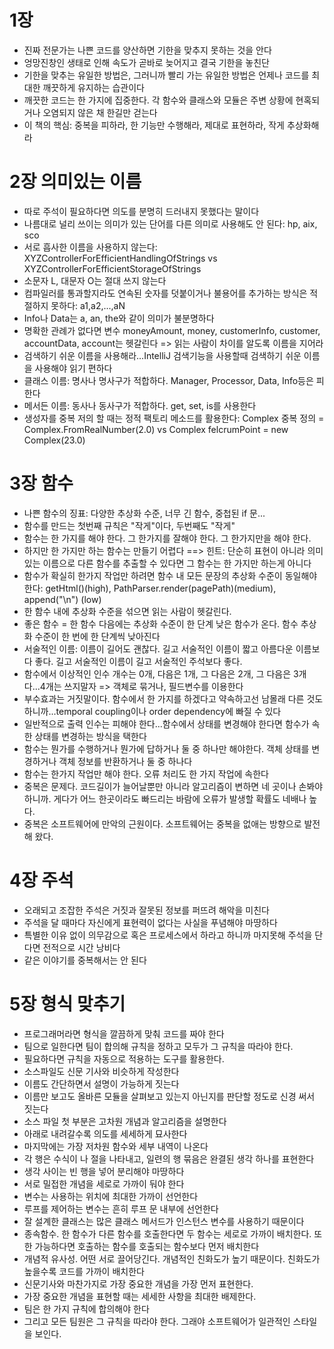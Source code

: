 # 1장
- 진짜 전문가는 나쁜 코드를 양산하면 기한을 맞추지 못하는 것을 안다
- 엉망진창인 생태로 인해 속도가 곧바로 늦어지고 결국 기한을 놓친단
- 기한을 맞추는 유일한 방법은, 그러니까 빨리 가는 유일한 방법은 언제나 코드를 최대한 깨끗하게 유지하는 습관이다
- 깨끗한 코드는 한 가지에 집중한다. 각 함수와 클래스와 모듈은 주변 상황에 현혹되거나 오염되지 않은 채 한길만 걷는다
- 이 책의 핵심: 중복을 피하라, 한 기능만 수행해라, 제대로 표현하라, 작게 추상화해라

# 2장 의미있는 이름
- 따로 주석이 필요하다면 의도를 분명히 드러내지 못했다는 말이다
- 나름대로 널리 쓰이는 의미가 있는 단어를 다른 의미로 사용해도 안 된다: hp, aix, sco
- 서로 흡사한 이름을 사용하지 않는다: XYZControllerForEfficientHandlingOfStrings vs XYZControllerForEfficientStorageOfStrings
- 소문자 L, 대문자 O는 절대 쓰지 않는다
- 컴파일러를 통과할지라도 연속된 숫자를 덧붙이거나 불용어를 추가하는 방식은 적절하지 못하다: a1,a2,...,aN
- Info나 Data는 a, an, the와 같이 의미가 불분명하다
- 명확한 관례가 없다면 변수 moneyAmount, money, customerInfo, customer, accountData, account는 헷갈린다 => 읽는 사람이 차이를 알도록 이름을 지어라
- 검색하기 쉬운 이름을 사용해라...IntelliJ 검색기능을 사용할때 검색하기 쉬운 이름을 사용해야 읽기 편하다
- 클래스 이름: 명사나 명사구가 적합하다. Manager, Processor, Data, Info등은 피한다
- 메서든 이름: 동사나 동사구가 적합하다. get, set, is를 사용한다
- 생성자를 중복 저의 할 때는 정적 팩토리 메소드를 활용한다: Complex 중복 정의 = Complex.FromRealNumber(2.0) vs Complex felcrumPoint = new Complex(23.0)

# 3장 함수
- 나쁜 함수의 징표: 다양한 추상화 수준, 너무 긴 함수, 중첩된 if 문...
- 함수를 만드는 첫번째 규칙은 "작게"이다, 두번째도 "작게"
- 함수는 한 가지를 해야 한다. 그 한가지를 잘해야 한다. 그 한가지만을 해야 한다.
- 하지만 한 가지만 하는 함수는 만들기 어렵다 ==> 힌트: 단순히 표현이 아니라 의미있는 이름으로 다른 함수를 추출할 수 있다면 그 함수는 한 가지만 하는게 아니다
- 함수가 확실히 한가지 작업만 하려면 함수 내 모든 문장의 추상화 수준이 동일해야 한다: getHtml()(high), PathParser.render(pagePath)(medium), append("\n") (low)
- 한 함수 내에 추상화 수준을 섞으면 읽는 사람이 헷갈린다.
- 좋은 함수 = 한 함수 다음에는 추상화 수준이 한 단계 낮은 함수가 온다. 함수 추상화 수준이 한 번에 한 단계씩 낮아진다
- 서술적인 이름: 이름이 길어도 괜찮다. 길고 서술적인 이름이 짧고 아름다운 이름보다 좋다. 길고 서술적인 이름이 길고 서술적인 주석보다 좋다.
- 함수에서 이상적인 인수 개수는 0개, 다음은 1개, 그 다음은 2개, 그 다음은 3개다...4개는 쓰지말자 => 객체로 묶거나, 필드변수를 이용한다
- 부수효과는 거짓말이다. 함수에서 한 가지를 하겠다고 약속하고선 남몰래 다른 것도 하니까...temporal coupling이나 order dependency에 빠질 수 있다
- 일반적으로 출력 인수는 피해야 한다...함수에서 상태를 변경해야 한다면 함수가 속한 상태를 변경하는 방식을 택한다
- 함수는 뭔가를 수행하거나 뭔가에 답하거나 둘 중 하나만 해야한다. 객체 상태를 변경하거나 객체 정보를 반환하거나 둘 중 하나다
- 함수는 한가지 작업만 해야 한다. 오류 처리도 한 가지 작업에 속한다
- 중복은 문제다. 코드길이가 늘어날뿐만 아니라 알고리즘이 변하면 네 곳이나 손봐야하니까. 게다가 어느 한곳이라도 빠드리는 바람에 오류가 발생할 확률도 네배나 높다.
- 중복은 소프트웨어에 만악의 근원이다. 소프트웨어는 중복을 없애는 방향으로 발전해 왔다.

# 4장 주석
- 오래되고 조잡한 주석은 거짓과 잘못된 정보를 퍼뜨려 해악을 미친다
- 주석을 달 때마다 자신에게 표현력이 없다는 사실을 푸념해야 마땅하다
- 특별한 이유 없이 의무감으로 혹은 프로세스에서 하라고 하니까 마지못해 주석을 단다면 전적으로 시간 낭비다
- 같은 이야기를 중복해서는 안 된다

# 5장 형식 맞추기
- 프로그래머라면 형식을 깔끔하게 맞춰 코드를 짜야 한다
- 팀으로 일한다면 팀이 합의해 규칙을 정하고 모두가 그 규칙을 따라야 한다.
- 필요하다면 규칙을 자동으로 적용하는 도구를 활용한다.
- 소스파일도 신문 기사와 비슷하게 작성한다
- 이름도 간단하면서 설명이 가능하게 짓는다
- 이름만 보고도 올바른 모듈을 살펴보고 있는지 아닌지를 판단할 정도로 신경 써서 짓는다
- 소스 파일 첫 부분은 고차원 개념과 알고리즘을 설명한다
- 아래로 내려갈수록 의도를 세세하게 묘사한다
- 마지막에는 가장 저차원 함수와 세부 내역이 나온다
- 각 행은 수식이 나 절을 나타내고, 일련의 행 묶음은 완결된 생각 하나를 표현한다
- 생각 사이는 빈 행을 넣어 분리해야 마땅하다
- 서로 밀접한 개념을 세로로 가까이 둬야 한다
- 변수는 사용하는 위치에 최대한 가까이 선언한다
- 루프를 제어하는 변수는 흔히 루프 문 내부에 선언한다
- 잘 설계한 클래스는 많은 클래스 메서드가 인스턴스 변수를 사용하기 때문이다
- 종속함수. 한 함수가 다른 함수를 호출한다면 두 함수는 세로로 가까이 배치한다. 또한 가능하다면 호출하는 함수를 호출되는 함수보다 먼저 배치한다
- 개념적 유사성. 어떤 서로 끌어당긴다. 개념적인 친화도가 높기 때문이다. 친화도가 높을수록 코드를 가까이 배치한다
- 신문기사와 마찬가지로 가장 중요한 개념을 가장 먼저 표현한다.
- 가장 중요한 개념을 표현할 때는 세세한 사항을 최대한 배제한다.
- 팀은 한 가지 규칙에 합의해야 한다
- 그리고 모든 팀원은 그 규칙을 따라야 한다. 그래야 소프트웨어가 일관적인 스타일을 보인다.